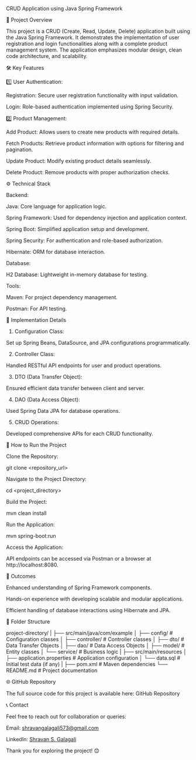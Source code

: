 CRUD Application using Java Spring Framework

📖 Project Overview

This project is a CRUD (Create, Read, Update, Delete) application built using the Java Spring Framework. It demonstrates the implementation of user registration and login functionalities along with a complete product management system. The application emphasizes modular design, clean code architecture, and scalability.

🛠️ Key Features

1️⃣ User Authentication:

Registration: Secure user registration functionality with input validation.

Login: Role-based authentication implemented using Spring Security.

2️⃣ Product Management:

Add Product: Allows users to create new products with required details.

Fetch Products: Retrieve product information with options for filtering and pagination.

Update Product: Modify existing product details seamlessly.

Delete Product: Remove products with proper authorization checks.

⚙️ Technical Stack

Backend:

Java: Core language for application logic.

Spring Framework: Used for dependency injection and application context.

Spring Boot: Simplified application setup and development.

Spring Security: For authentication and role-based authorization.

Hibernate: ORM for database interaction.

Database:

H2 Database: Lightweight in-memory database for testing.

Tools:

Maven: For project dependency management.

Postman: For API testing.

🔧 Implementation Details

1. Configuration Class:

Set up Spring Beans, DataSource, and JPA configurations programmatically.

2. Controller Class:

Handled RESTful API endpoints for user and product operations.

3. DTO (Data Transfer Object):

Ensured efficient data transfer between client and server.

4. DAO (Data Access Object):

Used Spring Data JPA for database operations.

5. CRUD Operations:

Developed comprehensive APIs for each CRUD functionality.

🚀 How to Run the Project

Clone the Repository:

git clone <repository_url>

Navigate to the Project Directory:

cd <project_directory>

Build the Project:

mvn clean install

Run the Application:

mvn spring-boot:run

Access the Application:

API endpoints can be accessed via Postman or a browser at http://localhost:8080.

🌟 Outcomes

Enhanced understanding of Spring Framework components.

Hands-on experience with developing scalable and modular applications.

Efficient handling of database interactions using Hibernate and JPA.

📂 Folder Structure

project-directory/
|
├── src/main/java/com/example
│   ├── config/        # Configuration classes
│   ├── controller/    # Controller classes
│   ├── dto/           # Data Transfer Objects
│   ├── dao/           # Data Access Objects
│   ├── model/         # Entity classes
│   └── service/       # Business logic
|
├── src/main/resources
│   ├── application.properties  # Application configuration
│   └── data.sql                # Initial test data (if any)
|
├── pom.xml          # Maven dependencies
└── README.md        # Project documentation

🌐 GitHub Repository

The full source code for this project is available here: GitHub Repository

📞 Contact

Feel free to reach out for collaboration or queries:

Email: shravangalagali573@gmail.com

LinkedIn: [Shravan S. Galagali](https://www.linkedin.com/in/shravan-s-galagali-15559a226/)

Thank you for exploring the project! 😊
